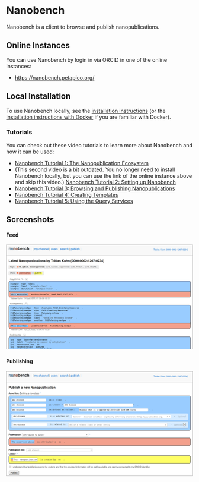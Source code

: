 Nanobench
=========

Nanobench is a client to browse and publish nanopublications.


## Online Instances

You can use Nanobench by login in via ORCID in one of the online instances:

- https://nanobench.petapico.org/


## Local Installation

To use Nanobench locally, see the [installation instructions](INSTALL.md) (or the [installation instructions with Docker](INSTALL-with-Docker.md) if you are familiar with Docker).


### Tutorials

You can check out these video tutorials to learn more about Nanobench and how it can be used:

- [Nanobench Tutorial 1: The Nanopublication Ecosystem](https://youtu.be/wPAd9wPkvEg)
- (This second video is a bit outdated. You no longer need to install Nanobench locally, but you can use the link of the online instance above and skip this video.)
  [Nanobench Tutorial 2: Setting up Nanobench](https://youtu.be/GG21BhzxaQk)
- [Nanobench Tutorial 3: Browsing and Publishing Nanopublications](https://youtu.be/-UB28HVEO38)
- [Nanobench Tutorial 4: Creating Templates](https://youtu.be/gQk8ItHr38U)
- [Nanobench Tutorial 5: Using the Query Services](https://youtu.be/U200GuqOBso)


## Screenshots

#### Feed

![screenshot 1](screenshot1.png)

#### Publishing

![screenshot 2](screenshot2.png)
